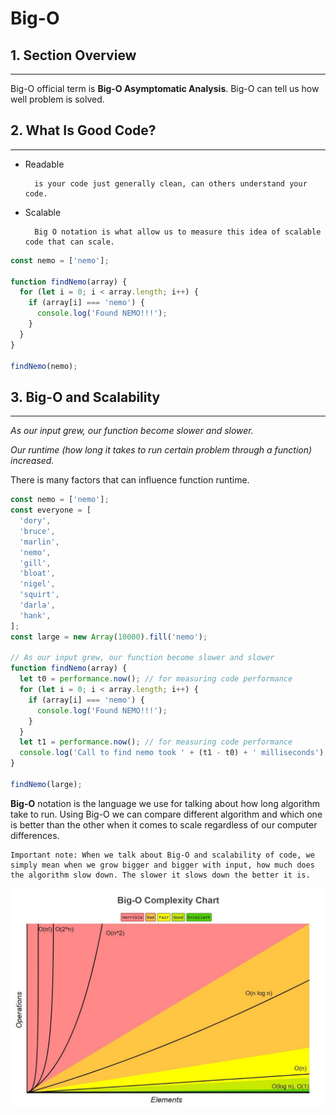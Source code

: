 # Big-O

## **1. Section Overview**

---

Big-O official term is **Big-O Asymptomatic Analysis**. Big-O can tell us how well problem is solved.

## **2. What Is Good Code?**

---

- Readable

        is your code just generally clean, can others understand your code.

- Scalable

        Big O notation is what allow us to measure this idea of scalable code that can scale.

```js
const nemo = ['nemo'];

function findNemo(array) {
  for (let i = 0; i < array.length; i++) {
    if (array[i] === 'nemo') {
      console.log('Found NEMO!!!');
    }
  }
}

findNemo(nemo);
```

## **3. Big-O and Scalability**

---

_As our input grew, our function become slower and slower._

_Our runtime (how long it takes to run certain problem through a function) increased._

There is many factors that can influence function runtime.

```js
const nemo = ['nemo'];
const everyone = [
  'dory',
  'bruce',
  'marlin',
  'nemo',
  'gill',
  'bloat',
  'nigel',
  'squirt',
  'darla',
  'hank',
];
const large = new Array(10000).fill('nemo');

// As our input grew, our function become slower and slower
function findNemo(array) {
  let t0 = performance.now(); // for measuring code performance
  for (let i = 0; i < array.length; i++) {
    if (array[i] === 'nemo') {
      console.log('Found NEMO!!!');
    }
  }
  let t1 = performance.now(); // for measuring code performance
  console.log('Call to find nemo took ' + (t1 - t0) + ' milliseconds');
}

findNemo(large);
```

**Big-O** notation is the language we use for talking about how long algorithm take to run. Using Big-O we can compare different algorithm and which one is better than the other when it comes to scale regardless of our computer differences.

    Important note: When we talk about Big-O and scalability of code, we simply mean when we grow bigger and bigger with input, how much does the algorithm slow down. The slower it slows down the better it is.

![Big-O Complexity Chart](/others/img/bigO-chart.jpeg)
